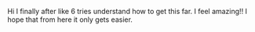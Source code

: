Hi I finally after like 6 tries understand how to get this far. I feel amazing!! I hope that from here it only gets easier.
